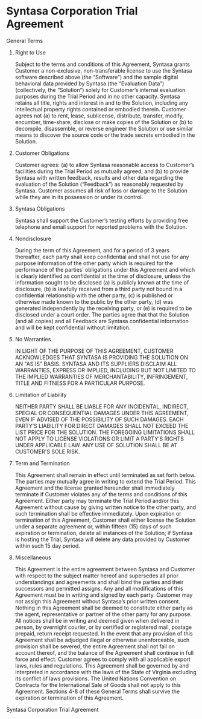 # Syntasa Corporation Trial Agreement

General Terms

1.  Right to Use 

    Subject to the terms and conditions of this Agreement, Syntasa grants Customer a non-exclusive, non-transferable license to use the
    Syntasa software described above (the “Software”) and the sample digital behavioral data provided by Syntasa (the “Evaluation Data”)
    (collectively, the “Solution”) solely for Customer’s internal evaluation purposes during the Trial Period and in no other capacity. Syntasa
    retains all title, rights and interest in and to the Solution, including any intellectual property rights contained or embodied therein.
    Customer agrees not (a) to rent, lease, sublicense, distribute, transfer, modify, encumber, time-share, disclose or make copies of the
    Solution or (b) to decompile, disassemble, or reverse engineer the Solution or use similar means to discover the source code or the
    trade secrets embodied in the Solution.

2.  Customer Obligations

    Customer agrees: (a) to allow Syntasa reasonable access to Customer’s facilities during the Trial Period as mutually agreed; and (b) to
    provide Syntasa with written feedback, results and other data regarding the evaluation of the Solution (“Feedback”) as reasonably
    requested by Syntasa. Customer assumes all risk of loss or damage to the Solution while they are in its possession or under its control.

3.  Syntasa Obligations

    Syntasa shall support the Customer’s testing efforts by providing free telephone and email support for reported problems with the
    Solution.

4.  Nondisclosure

    During the term of this Agreement, and for a period of 3 years thereafter, each party shall keep confidential and shall not use for any
    purpose information of the other party which is required for the performance of the parties’ obligations under this Agreement and which
    is clearly identified as confidential at the time of disclosure, unless the information sought to be disclosed (a) is publicly known at the
    time of disclosure, (b) is lawfully received from a third party not bound in a confidential relationship with the other party, (c) is published
    or otherwise made known to the public by the other party, (d) was generated independently by the receiving party, or (e) is required to
    be disclosed under a court order.  The parties agree that that the Solution (and all copies) and all Feedback are Syntasa confidential
    information and will be kept confidential without limitation.

5.  No Warranties

    IN LIGHT OF THE PURPOSE OF THIS AGREEMENT, CUSTOMER ACKNOWLEDGES THAT SYNTASA IS PROVIDING THE
    SOLUTION ON AN "AS IS" BASIS.  SYNTASA AND ITS SUPPLIERS DISCLAIM ALL WARRANTIES, EXPRESS OR IMPLIED,
    INCLUDING BUT NOT LIMITED TO THE IMPLIED WARRANTIES OF MERCHANTABILITY, INFRINGEMENT, TITLE AND FITNESS
    FOR A PARTICULAR PURPOSE.

6.  Limitation of Liability

    NEITHER PARTY SHALL BE LIABLE FOR ANY INCIDENTAL, INDIRECT, SPECIAL OR CONSEQUENTIAL DAMAGES UNDER
    THIS AGREEMENT, EVEN IF ADVISED OF THE POSSIBILITY OF SUCH DAMAGES.  EACH PARTY’S LIABILITY FOR DIRECT
    DAMAGES SHALL NOT EXCEED THE LIST PRICE FOR THE SOLUTION.  THE FOREGOING LIMITATIONS SHALL NOT APPLY
    TO LICENSE VIOLATIONS OR LIMIT A PARTY’S RIGHTS UNDER APPLICABLE LAW.  ANY USE OF SOLUTION SHALL BE AT
    CUSTOMER'S SOLE RISK.

7.  Term and Termination

    This Agreement shall remain in effect until terminated as set forth below.  The parties may mutually agree in writing to extend the Trial
    Period.  This Agreement and the license granted hereunder shall immediately terminate if Customer violates any of the terms and
    conditions of this Agreement.  Either party may terminate the Trial Period and/or this Agreement without cause by giving written notice
    to the other party, and such termination shall be effective immediately. Upon expiration or termination of this Agreement, Customer
    shall either license the Solution under a separate agreement or, within fifteen (15) days of such expiration or termination, delete all
    instances of the Solution; if Syntasa is hosting the Trial, Syntasa will delete any data provided by Customer within such 15 day period.

8.  Miscellaneous

    This Agreement is the entire agreement between Syntasa and Customer with respect to the subject matter hereof and supersedes all
    prior understandings and agreements and shall bind the parties and their successors and permitted assigns. Any and all modifications
    of this Agreement must be in writing and signed by each party. Customer may not assign this Agreement without Syntasa’s prior written
    consent.  Nothing in this Agreement shall be deemed to constitute either party as the agent, representative or partner of the other party
    for any purpose. All notices shall be in writing and deemed given when delivered in person, by overnight courier, or by certified or
    registered mail, postage prepaid, return receipt requested.  In the event that any provision of this Agreement shall be adjudged illegal or
    otherwise unenforceable, such provision shall be severed, the entire Agreement shall not fail on account thereof, and the balance of the
    Agreement shall continue in full force and effect.  Customer agrees to comply with all applicable export laws, rules and regulations.
    This Agreement shall be governed by and interpreted in accordance with the laws of the State of Virginia excluding its conflict of laws
    provisions.  The United Nations Convention on Contracts for the International Sale of Goods shall not apply to this Agreement. Sections
    4-8 of these General Terms shall survive the expiration or termination of this Agreement.

Syntasa Corporation Trial Agreement